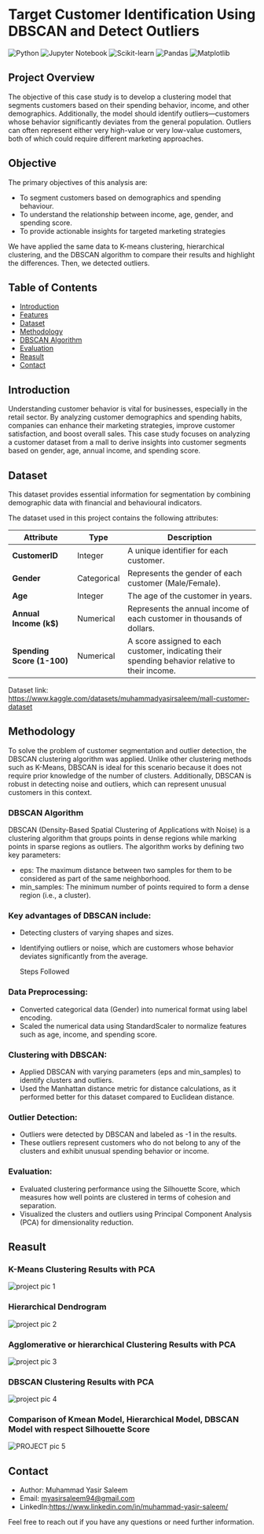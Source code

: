 # Target Customer Identification Using DBSCAN and Detect Outliers

![Python](https://img.shields.io/badge/Python-3.8+-green)
![Jupyter Notebook](https://img.shields.io/badge/Tools-Jupyter%20Notebook-orange)
![Scikit-learn](https://img.shields.io/badge/Library-Scikit--learn-blue)
![Pandas](https://img.shields.io/badge/Library-Pandas-yellow)
![Matplotlib](https://img.shields.io/badge/Library-Matplotlib-lightblue)

## Project Overview

The objective of this case study is to develop a clustering model that segments customers based on their spending behavior, income, and other demographics. Additionally, the model should identify outliers—customers whose behavior significantly deviates from the general population. Outliers can often represent either very high-value or very low-value customers, both of which could require different marketing approaches.

## Objective
The primary objectives of this analysis are:
- To segment customers based on demographics and spending behaviour.
- To understand the relationship between income, age, gender, and spending score.
- To provide actionable insights for targeted marketing strategies

We have applied the same data to K-means clustering, hierarchical clustering, and the DBSCAN algorithm to compare their results and highlight the differences. Then, we detected outliers.

## Table of Contents
- [Introduction](#introduction)
- [Features](#features)
- [Dataset](#dataset)
- [Methodology](#methodology)
- [DBSCAN Algorithm](#dBSCAN-algorithm)
- [Evaluation](#evaluation)
- [Reasult](#Reasult)
- [Contact](#contact)
  
## Introduction

Understanding customer behavior is vital for businesses, especially in the retail sector. By analyzing customer demographics and spending habits, companies can enhance their marketing strategies, improve customer satisfaction, and boost overall sales. This case study focuses on analyzing a customer dataset from a mall to derive insights into customer segments based on gender, age, annual income, and spending score.

## Dataset

This dataset provides essential information for segmentation by combining demographic data with financial and behavioural indicators.

The dataset used in this project contains the following attributes:

| Attribute                | Type          | Description                                                                                                                                       |
|--------------------------|---------------|---------------------------------------------------------------------------------------------------------------------------------------------------|
| **CustomerID**           | Integer       | A unique identifier for each customer.                                                                                                           |
| **Gender**               | Categorical   | Represents the gender of each customer (Male/Female).                                                                                            |
| **Age**                  | Integer       | The age of the customer in years.                                                                                                               |
| **Annual Income (k$)**   | Numerical     | Represents the annual income of each customer in thousands of dollars.                                                                          |
| **Spending Score (1-100)** | Numerical   | A score assigned to each customer, indicating their spending behavior relative to their income.     |

Dataset link: https://www.kaggle.com/datasets/muhammadyasirsaleem/mall-customer-dataset


## Methodology

To solve the problem of customer segmentation and outlier detection, the DBSCAN clustering algorithm was applied. Unlike other clustering methods such as K-Means, DBSCAN is ideal for this scenario because it does not require prior knowledge of the number of clusters. Additionally, DBSCAN is robust in detecting noise and outliers, which can represent unusual customers in this context.

### DBSCAN Algorithm
DBSCAN (Density-Based Spatial Clustering of Applications with Noise) is a clustering algorithm that groups points in dense regions while marking points in sparse regions as outliers. The algorithm works by defining two key parameters:

- eps: The maximum distance between two samples for them to be considered as part of the same neighborhood.
- min_samples: The minimum number of points required to form a dense region (i.e., a cluster).
  
### Key advantages of DBSCAN include:

- Detecting clusters of varying shapes and sizes.
- Identifying outliers or noise, which are customers whose behavior deviates significantly from the average.

  Steps Followed

### Data Preprocessing:

- Converted categorical data (Gender) into numerical format using label encoding.
- Scaled the numerical data using StandardScaler to normalize features such as age, income, and spending score.
  
### Clustering with DBSCAN:

- Applied DBSCAN with varying parameters (eps and min_samples) to identify clusters and outliers.
- Used the Manhattan distance metric for distance calculations, as it performed better for this dataset compared to Euclidean distance.
  
### Outlier Detection:

- Outliers were detected by DBSCAN and labeled as -1 in the results. 
- These outliers represent customers who do not belong to any of the clusters and exhibit unusual spending behavior or income.

### Evaluation:
- Evaluated clustering performance using the Silhouette Score, which measures how well points are clustered in terms of cohesion and separation.
- Visualized the clusters and outliers using Principal Component Analysis (PCA) for dimensionality reduction.


## Reasult

### K-Means Clustering Results with PCA
![project pic 1](https://github.com/user-attachments/assets/a6582825-5b07-41c5-b595-a17ee341b78c)

### Hierarchical Dendrogram
![project pic 2](https://github.com/user-attachments/assets/00bda7dd-2924-4ba1-9575-f7f96793d320)

### Agglomerative or hierarchical Clustering Results with PCA
![project pic 3](https://github.com/user-attachments/assets/2ca77e55-0fad-42bd-80c7-f88890d3bded)

### DBSCAN Clustering Results with PCA
![project pic 4](https://github.com/user-attachments/assets/d7f2e296-2f17-4a43-b69e-19c161925a0f)


### Comparison of Kmean Model, Hierarchical Model, DBSCAN Model with respect Silhouette Score
![PROJECT pic 5](https://github.com/user-attachments/assets/0ddb32a1-4068-4d1d-8e0d-c984a3165594)




 ## Contact

- Author: Muhammad Yasir Saleem
- Email: myasirsaleem94@gmail.com
- LinkedIn:https://www.linkedin.com/in/muhammad-yasir-saleem/


Feel free to reach out if you have any questions or need further information.








